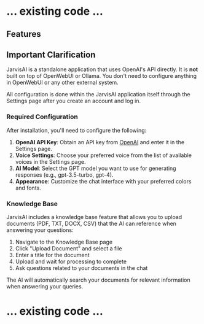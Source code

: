 # ... existing code ...

## Features


## Important Clarification

JarvisAI is a standalone application that uses OpenAI's API directly. It is **not** built on top of OpenWebUI or Ollama. You don't need to configure anything in OpenWebUI or any other external system.

All configuration is done within the JarvisAI application itself through the Settings page after you create an account and log in.

### Required Configuration

After installation, you'll need to configure the following:

1. **OpenAI API Key**: Obtain an API key from [OpenAI](https://platform.openai.com/account/api-keys) and enter it in the Settings page.
2. **Voice Settings**: Choose your preferred voice from the list of available voices in the Settings page.
3. **AI Model**: Select the GPT model you want to use for generating responses (e.g., gpt-3.5-turbo, gpt-4).
4. **Appearance**: Customize the chat interface with your preferred colors and fonts.

### Knowledge Base

JarvisAI includes a knowledge base feature that allows you to upload documents (PDF, TXT, DOCX, CSV) that the AI can reference when answering your questions:

1. Navigate to the Knowledge Base page
2. Click "Upload Document" and select a file
3. Enter a title for the document
4. Upload and wait for processing to complete
5. Ask questions related to your documents in the chat

The AI will automatically search your documents for relevant information when answering your queries.

# ... existing code ...